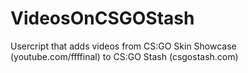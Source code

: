 # VideosOnCSGOStash
Usercript that adds videos from CS:GO Skin Showcase (youtube.com/ffffinal) to CS:GO Stash (csgostash.com)
